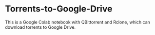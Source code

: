 # Torrents-to-Google-Drive
This is a Google Colab notebook with QBittorrent and Rclone, which can download torrents to Google Drive.
